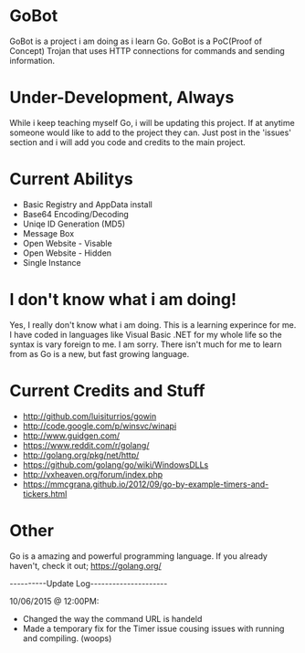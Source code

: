 # GoBot

GoBot is a project i am doing as i learn Go. GoBot is a PoC(Proof of Concept) Trojan that uses HTTP connections for commands and sending information.

# Under-Development, Always

While i keep teaching myself Go, i will be updating this project. If at anytime someone would like to add to the project they can. Just post in the 'issues' section and i will add you code and credits to the main project.

# Current Abilitys

* Basic Registry and AppData install
* Base64 Encoding/Decoding
* Uniqe ID Generation (MD5)
* Message Box
* Open Website - Visable
* Open Website - Hidden
* Single Instance

# I don't know what i am doing!

Yes, I really don't know what i am doing. This is a learning experince for me. I have coded in languages like Visual Basic .NET for my whole life so the syntax is vary foreign to me. I am sorry. There isn't much for me to learn from as Go is a new, but fast growing language.

# Current Credits and Stuff

* http://github.com/luisiturrios/gowin
* http://code.google.com/p/winsvc/winapi
* http://www.guidgen.com/
* https://www.reddit.com/r/golang/
* http://golang.org/pkg/net/http/
* https://github.com/golang/go/wiki/WindowsDLLs
* http://vxheaven.org/forum/index.php
* https://mmcgrana.github.io/2012/09/go-by-example-timers-and-tickers.html

# Other

Go is a amazing and powerful programming language. If you already haven't, check it out; https://golang.org/


----------Update Log---------------------

10/06/2015 @ 12:00PM:
-  Changed the way the command URL is handeld
-  Made a temporary fix for the Timer issue cousing issues with running and compiling. (woops)
